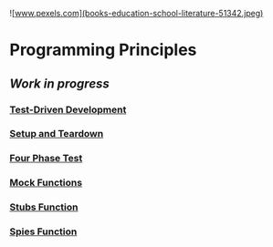 ![www.pexels.com](books-education-school-literature-51342.jpeg)
# Programming Principles

## ***Work in progress***

### [Test-Driven Development](testDrivenDevelopment.md)
### [Setup and Teardown](setupTeardown.md)
### [Four Phase Test](fourPhaseTest.md)
### [Mock Functions](mockJest.md)
### [Stubs Function](stubsJest.md)
### [Spies Function](spiesJest.md)
